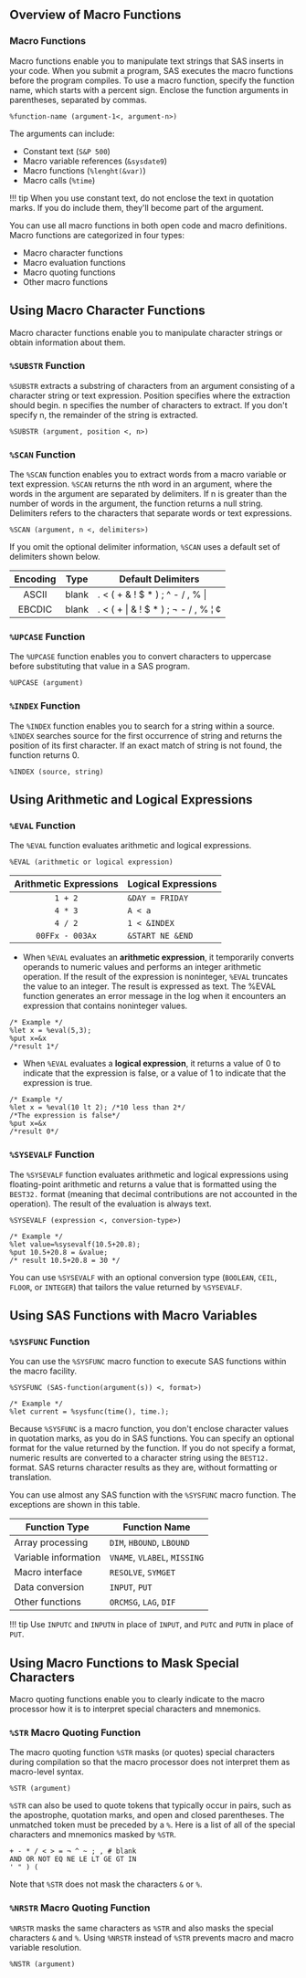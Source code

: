 ## Overview of Macro Functions

### Macro Functions 

Macro functions enable you to manipulate text strings that SAS inserts in your code. When you submit a program, SAS executes the macro functions before the program compiles. To use a macro function, specify the function name, which starts with a percent sign. Enclose the function arguments in parentheses, separated by commas.
```
%function-name (argument-1<, argument-n>)
```
The arguments can include:

* Constant text (`S&P 500`)
* Macro variable references (`&sysdate9`)
* Macro functions (`%lenght(&var)`)
* Macro calls (`%time`)

!!! tip
    When you use constant text, do not enclose the text in quotation marks. If you do include them, they'll become part of the argument.

You can use all macro functions in both open code and macro definitions. Macro functions are categorized in four types:

* Macro character functions
* Macro evaluation functions
* Macro quoting functions
* Other macro functions

## Using Macro Character Functions

Macro character functions enable you to manipulate character strings or obtain information about them.

### `%SUBSTR` Function 

`%SUBSTR` extracts a substring of characters from an argument consisting of a character string or text expression. Position specifies where the extraction should begin. n specifies the number of characters to extract. If you don't specify n, the remainder of the string is extracted.
```
%SUBSTR (argument, position <, n>)
```

### `%SCAN` Function

The `%SCAN` function enables you to extract words from a macro variable or text expression. `%SCAN` returns the nth word in an argument, where the words in the argument are separated by delimiters. If n is greater than the number of words in the argument, the function returns a null string. Delimiters refers to the characters that separate words or text expressions.
```
%SCAN (argument, n <, delimiters>)
```

If you omit the optional delimiter information, `%SCAN` uses a default set of delimiters shown below.

| Encoding | Type	| Default Delimiters |
|:-----:|-----|-----|
| ASCII	| blank | . < ( + & ! $ * ) ; ^ - / , % &#124; |
| EBCDIC | blank | . < ( + &#124; & ! $ * ) ; ¬ - / , % ¦ ¢ |

### `%UPCASE` Function

The `%UPCASE` function enables you to convert characters to uppercase before substituting that value in a SAS program.
```
%UPCASE (argument)
```

### `%INDEX` Function

The `%INDEX` function enables you to search for a string within a source. `%INDEX` searches source for the first occurrence of string and returns the position of its first character. If an exact match of string is not found, the function returns 0.
```
%INDEX (source, string)
```

## Using Arithmetic and Logical Expressions

### `%EVAL` Function

The `%EVAL` function evaluates arithmetic and logical expressions.
```
%EVAL (arithmetic or logical expression)
```
  
| Arithmetic Expressions	|  Logical Expressions |
|:---:|----|
|  `1 + 2`	                  |  `&DAY = FRIDAY` |
|  `4 * 3`	                  |  `A < a` |
|  `4 / 2`	                  |  `1 < &INDEX` |
|  `00FFx - 003Ax`	          |  `&START NE &END` |
  
* When `%EVAL` evaluates an **arithmetic expression**, it temporarily converts operands to numeric values and performs an integer arithmetic operation. If the result of the expression is noninteger, `%EVAL` truncates the value to an integer. The result is expressed as text. The %EVAL function generates an error message in the log when it encounters an expression that contains noninteger values.

```
/* Example */
%let x = %eval(5,3);
%put x=&x
/*result 1*/
```

* When `%EVAL` evaluates a **logical expression**, it returns a value of 0 to indicate that the expression is false, or a value of 1 to indicate that the expression is true.

```
/* Example */
%let x = %eval(10 lt 2); /*10 less than 2*/
/*The expression is false*/
%put x=&x
/*result 0*/
```

### `%SYSEVALF` Function

The `%SYSEVALF` function evaluates arithmetic and logical expressions using floating-point arithmetic and returns a value that is formatted using the `BEST32.` format (meaning that decimal contributions are not accounted in the operation). The result of the evaluation is always text.

```
%SYSEVALF (expression <, conversion-type>)

/* Example */
%let value=%sysevalf(10.5+20.8);
%put 10.5+20.8 = &value;
/* result 10.5+20.8 = 30 */
```

You can use `%SYSEVALF` with an optional conversion type (`BOOLEAN`, `CEIL`, `FLOOR`, or `INTEGER`) that tailors the value returned by `%SYSEVALF`.

## Using SAS Functions with Macro Variables

### `%SYSFUNC` Function

You can use the `%SYSFUNC` macro function to execute SAS functions within the macro facility.
```
%SYSFUNC (SAS-function(argument(s)) <, format>)

/* Example */
%let current = %sysfunc(time(), time.);
```

Because `%SYSFUNC` is a macro function, you don't enclose character values in quotation marks, as you do in SAS functions. You can specify an optional format for the value returned by the function. If you do not specify a format, numeric results are converted to a character string using the `BEST12.` format. SAS returns character results as they are, without formatting or translation.

You can use almost any SAS function with the `%SYSFUNC` macro function. The exceptions are shown in this table.

| Function Type	| Function Name |
|-----|-----|
| Array processing	| `DIM`, `HBOUND`, `LBOUND` |
| Variable information	| `VNAME`, `VLABEL`, `MISSING` |
| Macro interface	| `RESOLVE`, `SYMGET` |
| Data conversion	| `INPUT`, `PUT` |
| Other functions	| `ORCMSG`, `LAG`, `DIF` |

!!! tip
    Use `INPUTC` and `INPUTN` in place of `INPUT`, and `PUTC` and `PUTN` in place of `PUT`.

## Using Macro Functions to Mask Special Characters

Macro quoting functions enable you to clearly indicate to the macro processor how it is to interpret special characters and mnemonics.

### `%STR` Macro Quoting Function

The macro quoting function `%STR` masks (or quotes) special characters during compilation so that the macro processor does not interpret them as macro-level syntax.
```
%STR (argument)
```

`%STR` can also be used to quote tokens that typically occur in pairs, such as the apostrophe, quotation marks, and open and closed parentheses. The unmatched token must be preceded by a `%`.
Here is a list of all of the special characters and mnemonics masked by `%STR`.
```
+ - * / < > = ¬ ^ ~ ; , # blank
AND OR NOT EQ NE LE LT GE GT IN
' " ) (
```

Note that `%STR` does not mask the characters `&` or `%`.

### `%NRSTR` Macro Quoting Function

`%NRSTR` masks the same characters as `%STR` and also masks the special characters `&` and `%`. Using `%NRSTR` instead of `%STR` prevents macro and macro variable resolution.
```
%NSTR (argument)
```
